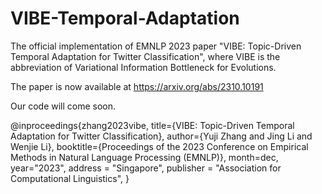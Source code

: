 # VIBE-Temporal-Adaptation
The official implementation of EMNLP 2023 paper "VIBE: Topic-Driven Temporal Adaptation for Twitter Classification", where VIBE is the abbreviation of Variational Information Bottleneck for Evolutions. 

The paper is now available at https://arxiv.org/abs/2310.10191


Our code will come soon.


@inproceedings{zhang2023vibe,
title={VIBE: Topic-Driven Temporal Adaptation for Twitter Classification}, 
author={Yuji Zhang and Jing Li and Wenjie Li},
booktitle={Proceedings of the 2023 Conference on Empirical Methods in Natural Language Processing (EMNLP)},
month=dec,
year="2023",
address = "Singapore",
publisher = "Association for Computational Linguistics",
}
